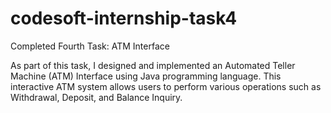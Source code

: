 # codesoft-internship-task4

Completed Fourth Task: ATM Interface 

As part of this task, I designed and implemented an Automated Teller Machine (ATM) Interface using Java programming language. This interactive ATM system allows users to perform various operations such as Withdrawal, Deposit, and Balance Inquiry.
